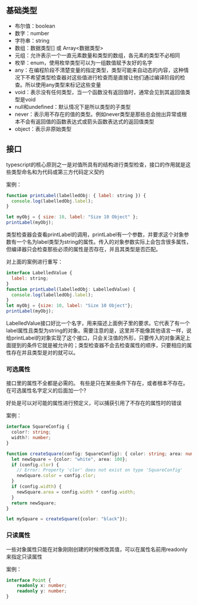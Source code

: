 ## 基础类型

* 布尔值：boolean
* 数字：number
* 字符串：string
* 数组：数据类型[]  或  Array<数据类型>
* 元组：允许表示一个一直元素数量和类型的数组，各元素的类型不必相同
* 枚举：enum，使用枚举类型可以为一组数值赋予友好的名字
* any：在编程阶段不清楚变量的指定类型，类型可能来自动态的内容，这种情况下不希望类型检查器对这些值进行检查而是直接让他们通过编译阶段的检查。所以使用any类型来标记这些变量
* void：表示没有任何类型，当一个函数没有返回值时，通常会见到其返回值类型是void
* null和undefined：默认情况下是所以类型的子类型
* never：表示用不存在的值的类型。例如never类型是那些总会抛出异常或根本不会有返回值的函数表达式或箭头函数表达式的返回值类型
* object：表示非原始类型

##  接口

typescript的核心原则之一是对值所具有的结构进行类型检查，接口的作用就是这些类型命名和为代码或第三方代码定义契约

案例：

```js
function printLabel(labelledObj: { label: string }) {
  console.log(labelledObj.label);
}

let myObj = { size: 10, label: "Size 10 Object" };
printLabel(myObj);
```

类型检查器会查看printLabel的调用，printLabel有一个参数，并要求这个对象参数有一个名为label类型为string的属性。传入的对象参数实际上会包含很多属性，但编译器只会检查那些必须的属性是否存在，并且其类型是否匹配。

对上面的案例进行重写：

```js
interface LabelledValue {
  label: string;
}
function printLabel(labelledObj: LabelledValue) {
  console.log(labelledObj.label);
}
let myObj = {size: 10, label: "Size 10 Object"};
printLabel(myObj);
```

LabelledValue接口好比一个名字，用来描述上面例子里的要求。它代表了有一个label属性且类型为string的对象。需要注意的是，这里并不能像其他语言一样，说给printLabel的对象实现了这个接口，只会关注值的外形，只要传入的对象满足上面提到的条件它就是被允许的；类型检查器不会去检查属性的顺序，只要相应的属性存在并且类型是对的就可以。

### 可选属性

接口里的属性不全都是必需的。 有些是只在某些条件下存在，或者根本不存在。在可选属性名字定义的后面加一个?

好处是可以对可能的属性进行预定义，可以捕获引用了不存在的属性时的错误

案例：

```typescript
interface SquareConfig {
  color?: string;
  width?: number;
}

function createSquare(config: SquareConfig): { color: string; area: number } {
  let newSquare = {color: "white", area: 100};
  if (config.clor) {
    // Error: Property 'clor' does not exist on type 'SquareConfig'
    newSquare.color = config.clor;
  }
  if (config.width) {
    newSquare.area = config.width * config.width;
  }
  return newSquare;
}

let mySquare = createSquare({color: "black"});
```

### 只读属性

一些对象属性只能在对象刚刚创建的时候修改其值，可以在属性名前用readonly来指定只读属性

案例：

```ts
interface Point {
    readonly x: number;
    readonly y: number;
}
```

